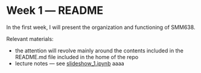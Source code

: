 # Week 1 ― README

In the first week, I will present the organization and functioning of SMM638.

Relevant materials:

+   the attention will revolve mainly around the contents included in the README.md file included in the home of the repo
+   lecture notes ― see [slideshow_1.ipynb](https://github.com/simoneSantoni/net-analysis-smm638/blob/master/week1/slideshow_1.ipynb)
aaaa 

